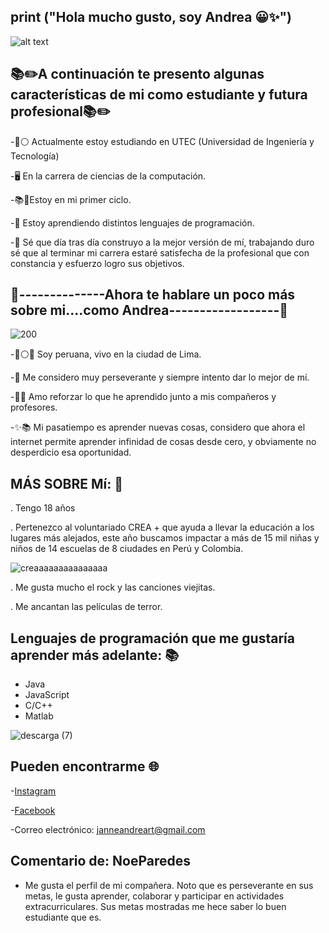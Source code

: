 
## print ("Hola mucho gusto, soy Andrea 😀✨")

![alt text](https://media.istockphoto.com/vectors/computer-science-word-concepts-banner-vector-id1173372800)



 ## 📚✏️A continuación te presento algunas características de mi como estudiante y futura profesional📚✏️  

       


-🔵⚪ Actualmente estoy estudiando en UTEC (Universidad de Ingeniería y Tecnología) 

-🖥️ En la carrera de ciencias de la computación.

-📚🎒Estoy en mi primer ciclo.

-🙌 Estoy aprendiendo distintos lenguajes de programación.

-🤗 Sé que día tras día construyo a la mejor versión de mí, trabajando duro sé que al terminar mi carrera estaré satisfecha de la profesional que con constancia y esfuerzo logro sus objetivos.


## 🌷--------------Ahora te hablare un poco más sobre mi....como Andrea------------------🌷

   ![200](https://user-images.githubusercontent.com/91233193/134591396-b741a84b-050b-41f7-b9c4-beabfe529064.gif)

-🔴⚪🔴 Soy peruana, vivo en la ciudad de Lima. 

-🥰 Me considero muy perseverante y siempre intento dar lo mejor de mí.


-🧠🤓 Amo reforzar lo que he aprendido junto a mis compañeros y profesores.


-✨📚 Mi pasatiempo es aprender nuevas cosas, considero que ahora el internet permite aprender infinidad de cosas desde cero, y obviamente no desperdicio esa oportunidad.


  
  
 
 ## MÁS SOBRE Mí:  🌼                                     
                                                         
  
  
  
  . Tengo 18 años
  
  . Pertenezco al voluntariado CREA + que ayuda a llevar la educación a los lugares más alejados, este año buscamos impactar a
   más de 15 mil niñas y niños de 14 escuelas de 8 ciudades en Perú y Colombia.
   
  ![creaaaaaaaaaaaaaaa](https://user-images.githubusercontent.com/91269836/134601749-07ee9f47-d52e-4976-b817-78cf83c7875e.png) 
  
  . Me gusta mucho el rock y las canciones viejitas.
  
  . Me ancantan las películas de terror.
## Lenguajes de programación que me gustaría aprender más adelante: 📚
   - Java 
   - JavaScript
   - C/C++
   - Matlab 
   
   ![descarga (7)](https://user-images.githubusercontent.com/91269836/134603243-971a98f1-8ff7-4760-b5f9-5941dca06ac5.png)

   
 ## Pueden encontrarme 🌐                              
                                                         
 
 
 
 -[Instagram](https://www.instagram.com/andrea__i3)
 
 -[Facebook](https://www.facebook.com/janneandrea.rojasterrones)
 
 -Correo electrónico: janneandreart@gmail.com
 ##
 ##  Comentario de: NoeParedes
 - Me gusta  el perfil de mi compañera. Noto que es perseverante en sus metas, le gusta aprender, colaborar y participar en actividades extracurriculares. Sus metas mostradas me hece saber lo buen estudiante que es.

